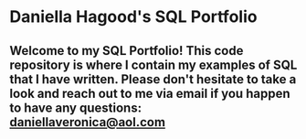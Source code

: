 # Daniella Hagood's SQL Portfolio

## Welcome to my SQL Portfolio! This code repository is where I contain my examples of SQL that I have written. Please don't hesitate to take a look and reach out to me via email if you happen to have any questions: daniellaveronica@aol.com
